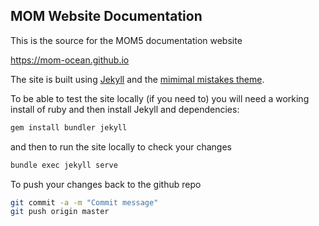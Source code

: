 ## MOM Website Documentation

This is the source for the MOM5 documentation website

https://mom-ocean.github.io

The site is built using [Jekyll](https://jekyllrb.com/) and the [mimimal mistakes theme](https://mademistakes.com/work/minimal-mistakes-jekyll-theme/).

To be able to test the site locally (if you need to) you will need a working install of ruby and then install Jekyll and dependencies:

```sh
gem install bundler jekyll
```

and then to run the site locally to check your changes 

```sh
bundle exec jekyll serve
```

To push your changes back to the github repo
```sh
git commit -a -m "Commit message"
git push origin master
```
